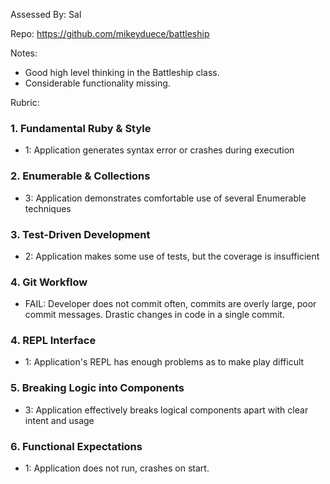 Assessed By: Sal

Repo: https://github.com/mikeyduece/battleship

Notes:

* Good high level thinking in the Battleship class.
* Considerable functionality missing.

Rubric:

### 1. Fundamental Ruby & Style

* 1:  Application generates syntax error or crashes during execution

### 2. Enumerable & Collections

* 3: Application demonstrates comfortable use of several Enumerable techniques

### 3. Test-Driven Development

* 2: Application makes some use of tests, but the coverage is insufficient

### 4. Git Workflow

* FAIL: Developer does not commit often, commits are overly large, poor commit messages. Drastic changes in code in a single commit.

### 4. REPL Interface

* 1: Application's REPL has enough problems as to make play difficult

### 5. Breaking Logic into Components

* 3: Application effectively breaks logical components apart with clear intent and usage

### 6. Functional Expectations

* 1: Application does not run, crashes on start.
